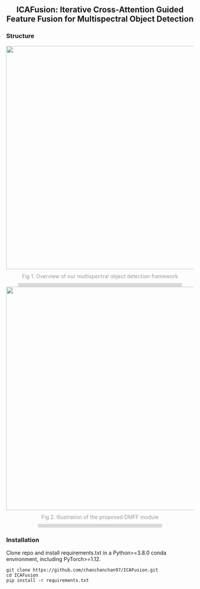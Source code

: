 ## <div align="center">ICAFusion: Iterative Cross-Attention Guided Feature Fusion for Multispectral Object Detection</div>

### Structure
<div align="center">
  <img src="https://github.com/chanchanchan97/ICAFusion/assets/39607836/05a71809-0182-487d-9013-442497a996fd" width="600px">
  <div style="color:orange; border-bottom: 10px solid #d9d9d9; display: inline-block; color: #999; padding: 10px;"> Fig 1. Overview of our multispectral object detection framework </div>
</div>

<div align="center">
  <img src="https://github.com/chanchanchan97/ICAFusion/assets/39607836/b82ba614-22da-421c-89e9-53d6d535ee36" width="600px">
  <div style="color:orange; border-bottom: 10px solid #d9d9d9; display: inline-block; color: #999; padding: 10px;"> Fig 2. Illustration of the proposed DMFF module </div>
</div>


### Installation
Clone repo and install requirements.txt in a Python>=3.8.0 conda environment, including PyTorch>=1.12.
```
git clone https://github.com/chanchanchan97/ICAFusion.git
cd ICAFusion
pip install -r requirements.txt
```
